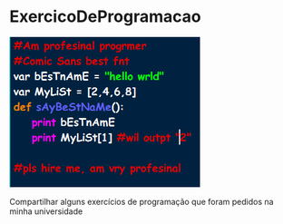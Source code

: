 # ExercicoDeProgramacao
![](programmers.png)

Compartilhar alguns exercícios de programação que foram pedidos na minha universidade
